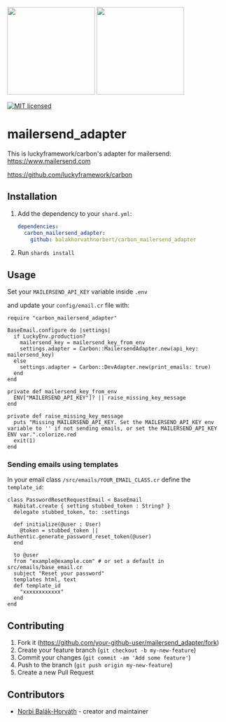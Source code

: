 <a href="http://luckyframework.org"><img src="https://luckyframework.org/assets/images/logo.png?id=0eaca1807e9ec699940041b2792031ba" width="200px"/></a>
<a href="https://www.mailersend.com"><img src="https://www.mailersend.com/images/logo.svg" width="200px"/></a>

[![MIT licensed](https://img.shields.io/badge/license-MIT-blue.svg)](./LICENSE.txt)
# mailersend_adapter

This is luckyframework/carbon's adapter for mailersend: https://www.mailersend.com

https://github.com/luckyframework/carbon

## Installation

1. Add the dependency to your `shard.yml`:

   ```yaml
   dependencies:
     carbon_mailersend_adapter:
       github: balakhorvathnorbert/carbon_mailersend_adapter
   ```

2. Run `shards install`

## Usage

Set your `MAILERSEND_API_KEY` variable inside `.env`

and update your `config/email.cr` file with:

```crystal
require "carbon_mailersend_adapter"

BaseEmail.configure do |settings|
  if LuckyEnv.production?
    mailersend_key = mailersend_key_from_env
    settings.adapter = Carbon::MailersendAdapter.new(api_key: mailersend_key)
  else
    settings.adapter = Carbon::DevAdapter.new(print_emails: true)
  end
end

private def mailersend_key_from_env
  ENV["MAILERSEND_API_KEY"]? || raise_missing_key_message
end

private def raise_missing_key_message
  puts "Missing MAILERSEND_API_KEY. Set the MAILERSEND_API_KEY env variable to '' if not sending emails, or set the MAILERSEND_API_KEY ENV var.".colorize.red
  exit(1)
end

```
### Sending emails using templates

In your email class `/src/emails/YOUR_EMAIL_CLASS.cr` define the `template_id`:

```crystal
class PasswordResetRequestEmail < BaseEmail
  Habitat.create { setting stubbed_token : String? }
  delegate stubbed_token, to: :settings

  def initialize(@user : User)
    @token = stubbed_token || Authentic.generate_password_reset_token(@user)
  end

  to @user
  from "example@example.com" # or set a default in src/emails/base_email.cr
  subject "Reset your password"
  templates html, text
  def template_id
    "xxxxxxxxxxxx"
  end
end
```

## Contributing

1. Fork it (<https://github.com/your-github-user/mailersend_adapter/fork>)
2. Create your feature branch (`git checkout -b my-new-feature`)
3. Commit your changes (`git commit -am 'Add some feature'`)
4. Push to the branch (`git push origin my-new-feature`)
5. Create a new Pull Request

## Contributors

- [Norbi Balák-Horváth](https://github.com/balakhorvathnorbert) - creator and maintainer

